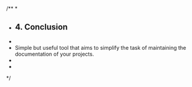 /**
 *
 * ## 4. Conclusion
 *
 * Simple but useful tool that aims to simplify the task of maintaining the documentation of your projects.
 *
 *
 */